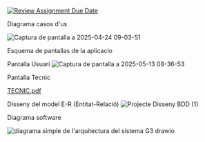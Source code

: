 [![Review Assignment Due Date](https://classroom.github.com/assets/deadline-readme-button-22041afd0340ce965d47ae6ef1cefeee28c7c493a6346c4f15d667ab976d596c.svg)](https://classroom.github.com/a/Oi3CGk0x)

Diagrama casos d'us

![Captura de pantalla a 2025-04-24 09-03-51](https://github.com/user-attachments/assets/6a05a830-77f0-4f1f-9a40-98b518543efd)

Esquema de pantallas de la aplicacio

Pantalla Usuari
![Captura de pantalla a 2025-05-13 08-36-53](https://github.com/user-attachments/assets/99405531-6581-43f7-9052-60ff79c5ae76)

Pantalla Tecnic

[TECNIC.pdf](https://github.com/user-attachments/files/20212953/TECNIC.pdf)


Disseny del model E-R (Entitat-Relació)
![Projecte Disseny BDD  (1)](https://github.com/user-attachments/assets/b1e1950b-1da5-4fc1-afa1-97664733fc2c)


Diagrama software

![diagrama simple de l'arquitectura del sistema G3 drawio](https://github.com/user-attachments/assets/74df1998-d715-4a9e-b554-9d3847ba0914)

